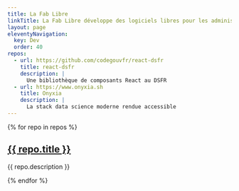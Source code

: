 ```yaml
---
title: La Fab Libre
linkTitle: La Fab Libre développe des logiciels libres pour les administrations
layout: page
eleventyNavigation:
  key: Dev
  order: 40
repos:
  - url: https://github.com/codegouvfr/react-dsfr
    title: react-dsfr
    description: |
      Une bibliothèque de composants React au DSFR
  - url: https://www.onyxia.sh
    title: Onyxia
    description: |
      La stack data science moderne rendue accessible
---
```


<div class="fr-grid-row fr-grid-row--gutters">

  {% for repo in repos %}
  <div class="fr-col-12 fr-col-md-4">
    <div class="fr-card fr-enlarge-link">
      <div class="fr-card__body">
        <div class="fr-card__content">
          <h2 class="fr-card__title">
            <a href="{{ repo.url }}" class="fr-card__link">{{ repo.title }}</a>
          </h2>
          <p class="fr-card__desc">{{ repo.description }}</p>
        </div>
      </div>
    </div>
  </div>
  {% endfor %}

</div>
